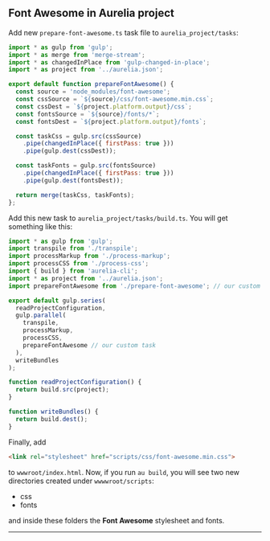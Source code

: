 ## Font Awesome in Aurelia project

Add new `prepare-font-awesome.ts` task file to `aurelia_project/tasks`:

```javascript
import * as gulp from 'gulp';
import * as merge from 'merge-stream';
import * as changedInPlace from 'gulp-changed-in-place';
import * as project from '../aurelia.json';

export default function prepareFontAwesome() {
  const source = 'node_modules/font-awesome';
  const cssSource = `${source}/css/font-awesome.min.css`;
  const cssDest = `${project.platform.output}/css`;
  const fontsSource = `${source}/fonts/*`;
  const fontsDest = `${project.platform.output}/fonts`;

  const taskCss = gulp.src(cssSource)
    .pipe(changedInPlace({ firstPass: true }))
    .pipe(gulp.dest(cssDest));

  const taskFonts = gulp.src(fontsSource)
    .pipe(changedInPlace({ firstPass: true }))
    .pipe(gulp.dest(fontsDest));

  return merge(taskCss, taskFonts);
};
```

Add this new task to `aurelia_project/tasks/build.ts`. You will get something like this:

```javascript
import * as gulp from 'gulp';
import transpile from './transpile';
import processMarkup from './process-markup';
import processCSS from './process-css';
import { build } from 'aurelia-cli';
import * as project from '../aurelia.json';
import prepareFontAwesome from './prepare-font-awesome'; // our custom task

export default gulp.series(
  readProjectConfiguration,
  gulp.parallel(
    transpile,
    processMarkup,
    processCSS,
    prepareFontAwesome // our custom task
  ),
  writeBundles
);

function readProjectConfiguration() {
  return build.src(project);
}

function writeBundles() {
  return build.dest();
}
```

Finally, add

```html
<link rel="stylesheet" href="scripts/css/font-awesome.min.css">
```

to `wwwroot/index.html`. Now, if you run `au build`, you will see two new directories created under `wwwwroot/scripts`:

* css
* fonts

and inside these folders the __Font Awesome__ stylesheet and fonts.

---
